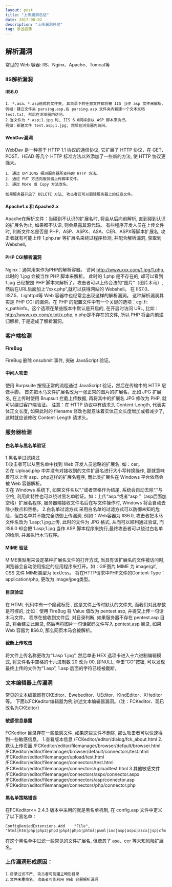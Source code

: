 ```yaml
---
layout: post
title: "上传漏洞总结"
date: 2017-08-02
description: "上传漏洞总结"
tag: 渗透姿势
---
```

## 解析漏洞
常见的 Web 容器: IIS、Nginx、Apache、Tomcat等
### IIS解析漏洞
#### IIS6.0
```
1. *.asa、*.asp格式的文件夹, 其目录下的任意文件都将被 IIS 当作 asp 文件来解析。
例如：建立文件夹 parsing.asp,在 parsing.asp 文件夹内新建一个文本文档 test.txt, 然后在浏览器内访问。
2.当文件为 *.asp;1.jpg 时, IIS 6.0同样会以 ASP 脚本来执行。
例如：新建文件 test.asp;1.jpg, 然后在浏览器内访问。
```
#### WebDav漏洞
WebDav 是一种基于 HTTP 1.1 协议的通信协议, 它扩展了 HTTP 协议，在 GET、POST、HEAD 等几个 HTTP 标准方法以外添加了一些新的方法, 使 HTTP 协议更强大。
```
1. 通过 OPTIONS 探测服务器所支持的 HTTP 方法。
2. 通过 PUT 方法向服务器上传脚本文件。
3. 通过 More 或 Copy 方法改名。

如果服务器开启了 DELETE 方法, 攻击者还可以删除服务器上的任意文件。
```
#### Apache1.x 和 Apache2.x
Apache在解析文件：当碰到不认识的扩展名时, 将会从后向前解析, 直到碰到认识的扩展名为止, 如果都不认识, 则会暴露其源代码。
有些程序开发人员在上传文件时, 判断文件名是否是 PHP、ASP、ASPX、ASA、CER、ASPX等脚本扩展名, 攻击者就有可能上传 1.php.rar 等扩展名来绕过程序检测, 并配合解析漏洞, 获取到Webshell。
#### PHP CGI解析漏洞
Nginx：通常用来作为PHP的解析容器。
访问 http://www.xxx.com/1.jpg/1.php, 此时的 1.jpg 会被当作 PHP 脚本来解析。
此时的 1.php 是不存在的, 却可以看到 1.jpg 已经按照 PHP 脚本来解析了。攻击者可以上传合法的“图片”（图片木马）, 然后在URL后面加上“/xxx.php”,就可以获得网站的 Webshell。
在 IIS7.0、IIS7.5、Lighttpd等 Web 容器中也经常会出现这样的解析漏洞。
这种解析漏洞其实是 PHP CGI 的漏洞。在 PHP 的配置文件中有一个关键的选项：cgi.fi: x_pathinfo。这个选项在某些版本中默认是开启的, 在开启时访问 URL, 比如：http://www.xxx.com/x.txt/x.php, x.php是不存在的文件, 所以 PHP 将会向前递归解析, 于是造成了解析漏洞。
### 客户端检测
#### FireBug
FireBug 删除 onsubmit 事件, 突破 JavaScript 验证。
#### 中间人攻击
使用 Burpsuite 按照正常的流程通过 JavaScript 验证，然后在传输中的 HTTP 层做手脚。
首先把木马文件扩展名改为一张正常的图片的扩展名，比如 JPG 扩展名, 在上传时使用 Brupsuit 拦截上传数据, 再将其中的扩展名 JPG 修改为 PHP, 就可以绕过客户端验证。
注意：在 HTTP 协议中有请求头 Content-Length, 代表实体正文长度, 如果此时的 filename 修改也就意味着实体正文长度增加或者减少了, 这时就应该修改 Content-Length 请求头。
### 服务器检测
#### 白名单与黑名单验证
1.黑名单过滤绕过<br>
1)攻击者可以从黑名单中找到 Web 开发人员忽略的扩展名, 如：cer。<br>
2)在 Upload.php 中并没有对接收到的文件扩展名进行大小写转换操作, 那就意味着可以上传 asp、php这样的扩展名程序, 而此类扩展名在 Windows 平台依然会被 Web 容器解析。<br>
3)在 Windows 系统下, 如果文件名以“.”或者空格作为结尾, 系统会自动去除“.”与空格, 利用此特性也可以绕过黑名单验证。如：上传“asp.”或者“asp ”（asp后面加空格）扩展名程序, 服务器端接收文件名后在写文件操作时, Windows 将会自动去除小数点和空格。
2.白名单过滤方式
采用白名单的过滤方式可以防御未知的危险，但白名单并不能完全防御上传漏洞, 例如：Web容器为 IIS6.0, 攻击者把木马文件名改为 1.asp;1.jpg上传, 此时的文件为 JPG 格式, 从而可以顺利通过验证, 而 IIS6.0 却会把 1.asp;1.jpg 当作 ASP 脚本程序来执行,最终攻击者可以绕过白名单的检测, 并且执行木马程序。
#### MIME 验证
MIME类型用来设定某种扩展名文件的打开方式, 当具有该扩展名的文件被访问时, 浏览器会自动使用指定的应用程序来打开。如：GIF图片 MIME 为 image/gif, CSS 文件 MIME类型为 text/css。
将在HTTP请求中PHP文件的Content-Type：application/php, 更改为 image/jpeg类型。
#### 目录验证
在 HTML 代码中有一个隐藏标签 <input type="hidden" name="Extension" value="up"/>, 这是文件上传时默认的文件夹, 而我们对此参数是可控的, 比如：使用 FireBug 将 Value 值改为 pentest.asp, 并提交上传一句话木马文件。
程序在接收到文件后, 对目录判断, 如果服务器不存在 pentest.asp 目录, 将会建立此目录, 然后再将图片一句话密码文件写入 pentest.asp 目录, 如果 Web 容器为 IIS6.0, 那么网页木马会被解析。
#### 截断上传攻击
将文件上传名称更改为“1.asp 1.jpg”, 然后单击 HEX 选项卡进入十六进制编辑模式, 将文件名中空格的十六进制数 20 改为 00, 即NULL, 单击“GO”按钮, 可以发现最终上传的文件为“1.asp”, 1.asp 后面的字符已经被截断。
### 文本编辑器上传漏洞
常见的文本编辑器有CKEditor、Ewebeditor、UEditor、KindEditor、XHeditor等。
下面以FCKeditor编辑器为例,讲述文本编辑器漏洞。（注：FCKeditor、现已改名为CKEditor）
#### 敏感信息暴露
FCKeditor 目录存在一些敏感文件, 如果这些文件不删除, 那么攻击者可以快速得到一些敏感信息。
1.查看版本信息
/FCKeditor/editor/dialog/fck_about.html
2.默认上传页面
/FCKeditor/editor/filemanager/browser/default/browser.html
/FCKeditor/editor/filemanager/browser/default/connectors/test.html
/FCKeditor/editor/filemanager/upload/test.html
/FCKeditor/editor/filemanager/connectors/test.html
/FCKeditor/editor/filemanager/connectors/uploadtest.html
3.其他敏感文件
/FCKeditor/editor/filemanager/connectors/aspx/connector.aspx
/FCKeditor/editor/filemanager/connectors/asp/connector.asp
/FCKeditor/editor/filemanager/connectors/php/connector.php
#### 黑名单策略错误
在FCKeditor<= 2.4.3 版本中采用的就是黑名单机制, 在 config.asp 文件中定义了以下黑名单：
```
ConfigDeniedExtensions.Add    "File",
"html|htm|php|php2|php3|php4|php5|phtml|pwml|inc|asp|aspx|ascx|jsp|cfm|cfc|pl|bat|exe|com|dll|vbs|js|reg|cgi|htaccess|asis|sh|shtml|shtm|phtm"
```
在这个黑名单中过滤一些常见的文件扩展名, 但疏忽了 asa、cer 等未知风险扩展名。
### 上传漏洞形成原因：
```
1.目录过滤不严, 攻击者可能建立畸形目录
2.文件未重命名, 攻击者可能利用 Web 容器解析漏洞
```
